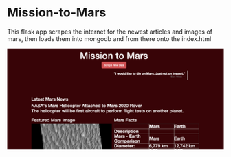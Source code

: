 # Mission-to-Mars

This flask app scrapes the internet for the newest articles and images of mars, then loads them into mongodb and from there onto the index.html

![html image](https://github.com/DartElina/Mission-to-Mars/blob/3bbc678870fc8f016029512937d953db2995e67e/images/Screen%20Shot%202023-01-29%20at%209.22.56%20AM.png)


